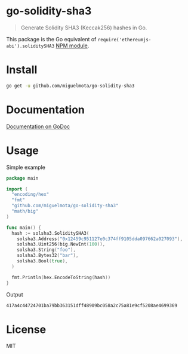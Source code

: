 # go-solidity-sha3

> Generate Solidity SHA3 (Keccak256) hashes in Go.

This package is the Go equivalent of `require('ethereumjs-abi').soliditySHA3` [NPM module](https://www.npmjs.com/package/ethereumjs-abi).

# Install

```bash
go get -u github.com/miguelmota/go-solidity-sha3
```

# Documentation

[Documentation on GoDoc](https://godoc.org/github.com/miguelmota/go-solidity-sha3)

# Usage

Simple example

```go
package main

import (
  "encoding/hex"
  "fmt"
  "github.com/miguelmota/go-solidity-sha3"
  "math/big"
)

func main() {
  hash := solsha3.SoliditySHA3(
    solsha3.Address("0x12459c951127e0c374ff9105dda097662a027093"),
    solsha3.Uint256(big.NewInt(100)),
    solsha3.String("foo"),
    solsha3.Bytes32("bar"),
    solsha3.Bool(true),
  )

  fmt.Println(hex.EncodeToString(hash))
}
```

Output

```bash
417a4c44724701ba79bb363151dff48909bc058a2c75a81e9cf5208ae4699369
```

# License

MIT
